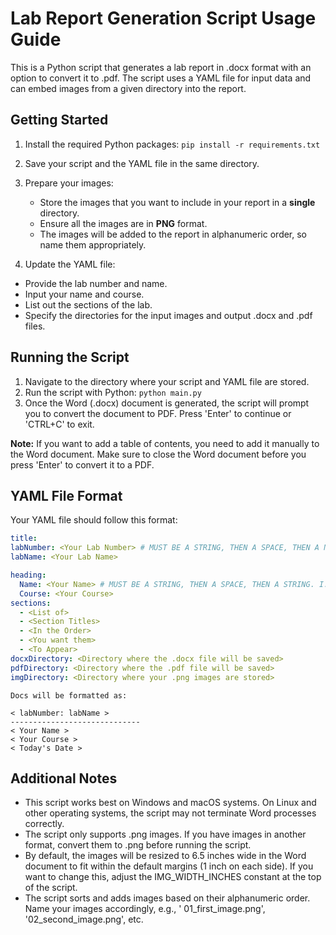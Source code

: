 # Lab Report Generation Script Usage Guide

This is a Python script that generates a lab report in .docx format with an option to convert it to .pdf. The script
uses a YAML file for input data and can embed images from a given directory into the report.

## Getting Started

1. Install the required Python packages: `pip install -r requirements.txt`
2. Save your script and the YAML file in the same directory.
3. Prepare your images:
    - Store the images that you want to include in your report in a **single** directory.
    - Ensure all the images are in **PNG** format.
    - The images will be added to the report in alphanumeric order, so name them appropriately.

4. Update the YAML file:

- Provide the lab number and name.
- Input your name and course.
- List out the sections of the lab.
- Specify the directories for the input images and output .docx and .pdf files.

## Running the Script

1. Navigate to the directory where your script and YAML file are stored.
2. Run the script with Python: `python main.py`
3. Once the Word (.docx) document is generated, the script will prompt you to convert the document to PDF. Press 'Enter'
   to continue or 'CTRL+C' to exit.

**Note:** If you want to add a table of contents, you need to add it manually to the Word document. Make sure to close
the Word document before you press 'Enter' to convert it to a PDF.

## YAML File Format

Your YAML file should follow this format:

```yaml
title:
labNumber: <Your Lab Number> # MUST BE A STRING, THEN A SPACE, THEN A NUMBER. I.E. Lab 02
labName: <Your Lab Name>

heading:
  Name: <Your Name> # MUST BE A STRING, THEN A SPACE, THEN A STRING. I.E. John Doe
  Course: <Your Course>
sections:
  - <List of>
  - <Section Titles>
  - <In the Order>
  - <You want them>
  - <To Appear>
docxDirectory: <Directory where the .docx file will be saved>
pdfDirectory: <Directory where the .pdf file will be saved>
imgDirectory: <Directory where your .png images are stored>
```

```text
Docs will be formatted as: 

< labNumber: labName >
-----------------------------
< Your Name >
< Your Course >
< Today's Date >
```

## Additional Notes

- This script works best on Windows and macOS systems. On Linux and other operating systems, the script may not
  terminate Word processes correctly.
- The script only supports .png images. If you have images in another format, convert them to .png before running the
  script.
- By default, the images will be resized to 6.5 inches wide in the Word document to fit within the default margins (1
  inch on each side). If you want to change this, adjust the IMG_WIDTH_INCHES constant at the top of the script.
- The script sorts and adds images based on their alphanumeric order. Name your images accordingly, e.g., '
  01_first_image.png', '02_second_image.png', etc.

